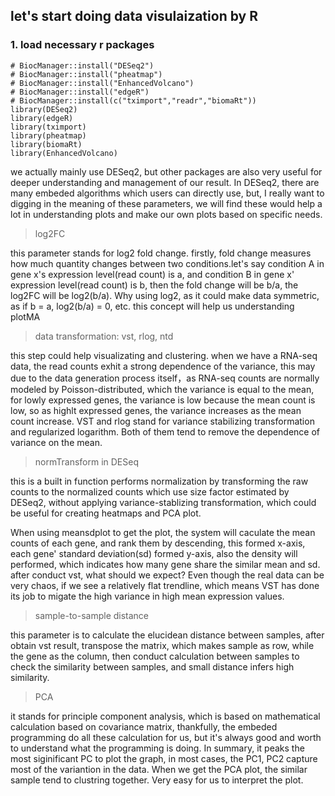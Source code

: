 ## let's start doing data visulaization by R
### 1. load necessary r packages
```{r}
# BiocManager::install("DESeq2")
# BiocManager::install("pheatmap")
# BiocManager::install("EnhancedVolcano")
# BiocManager::install("edgeR")
# BiocManager::install(c("tximport","readr","biomaRt"))
library(DESeq2)
library(edgeR)
library(tximport)
library(pheatmap)
library(biomaRt)
library(EnhancedVolcano)
```
we actually mainly use DESeq2, but other packages are also very useful for deeper understanding and management of our result.
In DESeq2, there are many embeded algorithms which users can directly use, but, I really want to digging in the meaning of these parameters, we will find these would help a lot in understanding plots and make our own plots based on specific needs.
> log2FC


this parameter stands for log2 fold change. firstly, fold change measures how much quantity changes between two conditions.let's say condition A in gene x's expression level(read count) is a, and condition B in gene x' expression level(read count) is b, then the fold change will be b/a, the log2FC will be log2(b/a). Why using log2, as it could make data symmetric, as if b = a, log2(b/a) = 0, etc.  this concept will help us understanding plotMA

> data transformation: vst, rlog, ntd

this step could help visualizating and clustering.  when we have a RNA-seq data, the read counts exhit a strong dependence of the variance, this may due to the data generation process itself，as RNA-seq counts are normally modeled by Poisson-distributed, which the variance is equal to the mean, for lowly expressed genes, the variance is low because the mean count is low, so as highlt expressed genes, the variance increases as the mean count increase. VST and rlog stand for variance stabilizing transformation and regularized logarithm. Both of them tend to remove the dependence of variance on the mean.


> normTransform in DESeq


this is a built in function performs normalization by transforming the raw counts to the normalized counts which use size factor estimated by DESeq2, without applying variance-stablizing transformation, which could be useful for creating heatmaps and PCA plot.


When using meansdplot to get the plot, the system will caculate the mean counts of each gene, and rank them by descending, this formed x-axis, each gene' standard deviation(sd) formed y-axis, also the density will performed, which indicates how many gene share the similar mean and sd.
after conduct vst, what should we expect? Even though the real data can be very chaos, if we see a relatively flat trendline, which means VST has done its job to migate the high variance in high mean expression values.


>sample-to-sample distance

this parameter is to calculate the elucidean distance between samples, after obtain vst result, transpose the matrix, which makes sample as row, while the gene as the column, then conduct calculation between samples to check the similarity between samples, and small distance infers high similarity.


> PCA

it stands for principle component analysis, which is based on mathematical calculation based on covariance matrix, thankfully, the embeded programming do all these calculation for us, but it's always good and worth to understand what the programming is doing. In summary, it peaks the most siginificant PC to plot the graph, in most cases, the PC1, PC2 capture most of the variantion in the data. When we get the PCA plot, the similar sample tend to clustring together. Very easy for us to interpret the plot.





